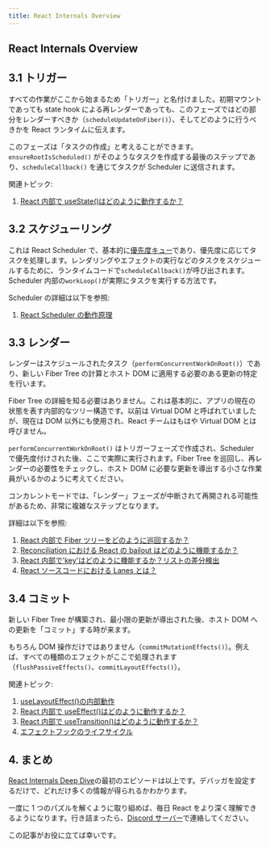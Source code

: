 ```yaml
---
title: React Internals Overview
---
```


## React Internals Overview

## 3.1 トリガー

すべての作業がここから始まるため「トリガー」と名付けました。初期マウントであっても state hook による再レンダーであっても、このフェーズではどの部分をレンダーすべきか（`scheduleUpdateOnFiber()`）、そしてどのように行うべきかを React ランタイムに伝えます。

このフェーズは「タスクの作成」と考えることができます。`ensureRootIsScheduled()` がそのようなタスクを作成する最後のステップであり、`scheduleCallback()` を通じてタスクが Scheduler に送信されます。

関連トピック:

1. [React 内部で useState()はどのように動作するか？](/TODO)

## 3.2 スケジューリング

これは React Scheduler で、基本的に[優先度キュー](https://en.wikipedia.org/wiki/Priority_queue)であり、優先度に応じてタスクを処理します。レンダリングやエフェクトの実行などのタスクをスケジュールするために、ランタイムコードで`scheduleCallback()`が呼び出されます。Scheduler 内部の`workLoop()`が実際にタスクを実行する方法です。

Scheduler の詳細は以下を参照:

1. [React Scheduler の動作原理](/TODO)

## 3.3 レンダー

レンダーはスケジュールされたタスク（`performConcurrentWorkOnRoot()`）であり、新しい Fiber Tree の計算とホスト DOM に適用する必要のある更新の特定を行います。

Fiber Tree の詳細を知る必要はありません。これは基本的に、アプリの現在の状態を表す内部的なツリー構造です。以前は Virtual DOM と呼ばれていましたが、現在は DOM 以外にも使用され、React チームはもはや Virtual DOM とは呼びません。

`performConcurrentWorkOnRoot()` はトリガーフェーズで作成され、Scheduler で優先度付けされた後、ここで実際に実行されます。Fiber Tree を巡回し、再レンダーの必要性をチェックし、ホスト DOM に必要な更新を導出する小さな作業員がいるかのように考えてください。

コンカレントモードでは、「レンダー」フェーズが中断されて再開される可能性があるため、非常に複雑なステップとなります。

詳細は以下を参照:

1. [React 内部で Fiber ツリーをどのように巡回するか？](/TODO)
2. [Reconciliation における React の bailout はどのように機能するか？](/TODO)
3. [React 内部で'key'はどのように機能するか？リストの差分検出](/TODO)
4. [React ソースコードにおける Lanes とは？](/TODO)

## 3.4 コミット

新しい Fiber Tree が構築され、最小限の更新が導出された後、ホスト DOM への更新を「コミット」する時が来ます。

もちろん DOM 操作だけではありません（`commitMutationEffects()`）。例えば、すべての種類のエフェクトがここで処理されます（`flushPassiveEffects()`、`commitLayoutEffects()`）。

関連トピック:

1. [useLayoutEffect()の内部動作](/TODO)
2. [React 内部で useEffect()はどのように動作するか？](/TODO)
3. [React 内部で useTransition()はどのように動作するか？](/TODO)
4. [エフェクトフックのライフサイクル](/TODO)

## 4. まとめ

[React Internals Deep Dive](/TODO)の最初のエピソードは以上です。デバッガを設定するだけで、どれだけ多くの情報が得られるかわかります。

一度に 1 つのパズルを解くように取り組めば、毎日 React をより深く理解できるようになります。行き詰まったら、[Discord サーバー](https://discord.com/)で連絡してください。

この記事がお役に立てば幸いです。
